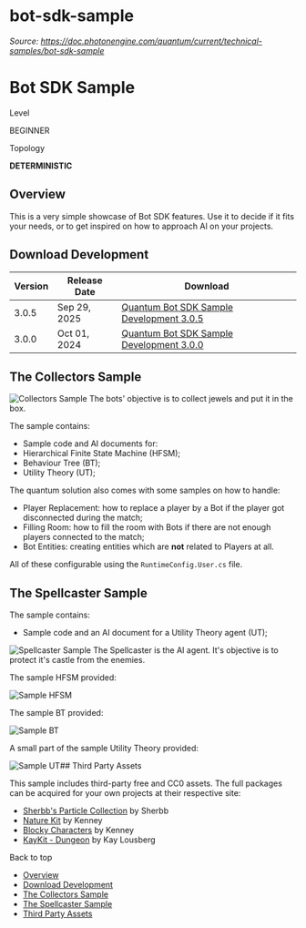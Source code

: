 # bot-sdk-sample

_Source: https://doc.photonengine.com/quantum/current/technical-samples/bot-sdk-sample_

# Bot SDK Sample

Level

BEGINNER

Topology

**DETERMINISTIC**

## Overview

This is a very simple showcase of Bot SDK features. Use it to decide if it fits your needs, or to get inspired on how to approach AI on your projects.

## Download Development

| Version | Release Date | Download |
| --- | --- | --- |
| 3.0.5 | Sep 29, 2025 | [Quantum Bot SDK Sample Development 3.0.5](https://downloads.photonengine.com/download/quantum/quantum-botsdk-sample-development-3.0.5.zip?pre=sp) |
| 3.0.0 | Oct 01, 2024 | [Quantum Bot SDK Sample Development 3.0.0](https://downloads.photonengine.com/download/quantum/quantum-botsdk-sample-development-3.0.0.zip?pre=sp) |

## The Collectors Sample

![Collectors Sample](/docs/img/quantum/v2/addons/bot-sdk/little-guys.gif)
The bots' objective is to collect jewels and put it in the box.


The sample contains:

- Sample code and AI documents for:
- Hierarchical Finite State Machine (HFSM);
- Behaviour Tree (BT);
- Utility Theory (UT);

The quantum solution also comes with some samples on how to handle:

- Player Replacement: how to replace a player by a Bot if the player got disconnected during the match;
- Filling Room: how to fill the room with Bots if there are not enough players connected to the match;
- Bot Entities: creating entities which are **not** related to Players at all.

All of these configurable using the `RuntimeConfig.User.cs` file.

## The Spellcaster Sample

The sample contains:

- Sample code and an AI document for a Utility Theory agent (UT);

![Spellcaster Sample](/docs/img/quantum/v2/addons/bot-sdk/bot-sdk-spellcaster.gif)
The Spellcaster is the AI agent. It's objective is to protect it's castle from the enemies.


The sample HFSM provided:

![Sample HFSM](/docs/img/quantum/v2/addons/bot-sdk/sample-hfsm.png)

The sample BT provided:

![Sample BT](/docs/img/quantum/v2/addons/bot-sdk/sample-bt.png)

A small part of the sample Utility Theory provided:

![Sample UT](/docs/img/quantum/v2/addons/bot-sdk/sample-ut.png)## Third Party Assets

This sample includes third-party free and CC0 assets. The full packages can be acquired for your own projects at their respective site:

- [Sherbb's Particle Collection](https://assetstore.unity.com/packages/vfx/particles/sherbb-s-particle-collection-170798) by Sherbb
- [Nature Kit](https://www.kenney.nl/assets/nature-kit) by Kenney
- [Blocky Characters](https://www.kenney.nl/assets/blocky-characters) by Kenney
- [KayKit - Dungeon](https://kaylousberg.itch.io/kaykit-dungeon) by Kay Lousberg

Back to top

- [Overview](#overview)
- [Download Development](#download-development)
- [The Collectors Sample](#the-collectors-sample)
- [The Spellcaster Sample](#the-spellcaster-sample)
- [Third Party Assets](#third-party-assets)